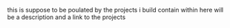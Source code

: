 this is suppose to be poulated by the projects i 
build contain within here will be a description and a link to the projects
